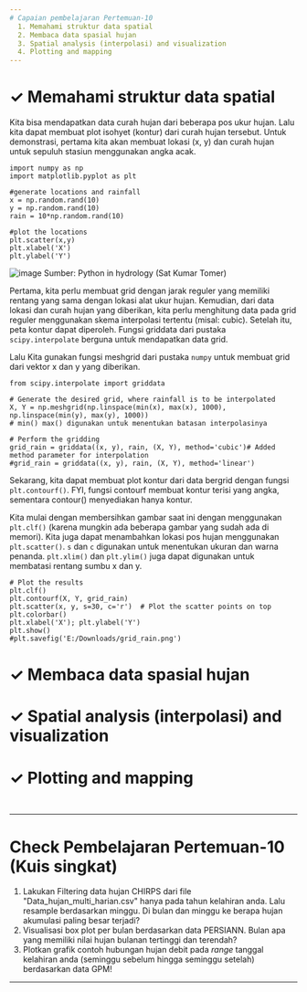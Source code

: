 ```yaml
---
# Capaian pembelajaran Pertemuan-10
  1. Memahami struktur data spatial
  2. Membaca data spasial hujan
  3. Spatial analysis (interpolasi) and visualization 
  4. Plotting and mapping
---
```


<h1>&#x2713; Memahami struktur data spatial </h1>
Kita bisa mendapatkan data curah hujan dari beberapa pos ukur hujan. Lalu kita dapat membuat plot isohyet (kontur) dari curah hujan tersebut. 
Untuk demonstrasi, pertama kita akan membuat lokasi (x, y) dan curah hujan untuk sepuluh stasiun menggunakan angka acak.

```{python}
import numpy as np
import matplotlib.pyplot as plt

#generate locations and rainfall
x = np.random.rand(10)
y = np.random.rand(10)
rain = 10*np.random.rand(10)

#plot the locations
plt.scatter(x,y)
plt.xlabel('X')
plt.ylabel('Y')
```
![image](https://github.com/vempi/course-python-programming/assets/34568583/9c15d6be-16bf-4f0b-8baa-a8d4808b76c0)
Sumber: Python in hydrology (Sat Kumar Tomer)

Pertama, kita perlu membuat grid dengan jarak reguler yang memiliki rentang yang sama dengan lokasi alat ukur hujan. 
Kemudian, dari data lokasi dan curah hujan yang diberikan, kita perlu menghitung data pada grid reguler menggunakan skema interpolasi tertentu (misal: cubic). 
Setelah itu, peta kontur dapat diperoleh. Fungsi griddata dari pustaka `scipy.interpolate` berguna untuk mendapatkan data grid. 

Lalu Kita gunakan fungsi meshgrid dari pustaka `numpy` untuk membuat grid dari vektor x dan y yang diberikan.

```{python}
from scipy.interpolate import griddata

# Generate the desired grid, where rainfall is to be interpolated
X, Y = np.meshgrid(np.linspace(min(x), max(x), 1000), np.linspace(min(y), max(y), 1000))
# min() max() digunakan untuk menentukan batasan interpolasinya

# Perform the gridding
grid_rain = griddata((x, y), rain, (X, Y), method='cubic')# Added method parameter for interpolation
#grid_rain = griddata((x, y), rain, (X, Y), method='linear')

```
Sekarang, kita dapat membuat plot kontur dari data bergrid dengan fungsi `plt.contourf()`. 
FYI, fungsi contourf membuat kontur terisi yang angka, sementara contour() menyediakan hanya kontur. 

Kita mulai dengan membersihkan gambar saat ini dengan menggunakan `plt.clf()` (karena mungkin ada beberapa gambar yang sudah ada di memori).
Kita juga dapat menambahkan lokasi pos  hujan menggunakan `plt.scatter()`. `s` dan `c` digunakan untuk menentukan ukuran dan warna penanda. 
`plt.xlim()` dan `plt.ylim()` juga dapat digunakan untuk membatasi rentang sumbu x dan y.

```{python}
# Plot the results
plt.clf()
plt.contourf(X, Y, grid_rain)
plt.scatter(x, y, s=30, c='r')  # Plot the scatter points on top
plt.colorbar()
plt.xlabel('X'); plt.ylabel('Y')
plt.show()
#plt.savefig('E:/Downloads/grid_rain.png')
```

<h1>&#x2713; Membaca data spasial hujan </h1>

<h1>&#x2713; Spatial analysis (interpolasi) and visualization  </h1>

<h1>&#10003; Plotting and mapping </h1>

```{python}


```

---
# Check Pembelajaran Pertemuan-10 (Kuis singkat)
  1. Lakukan Filtering data hujan CHIRPS dari file "Data_hujan_multi_harian.csv" hanya pada tahun kelahiran anda. Lalu resample berdasarkan minggu. Di bulan dan minggu ke berapa hujan akumulasi paling besar terjadi?
  2. Visualisasi box plot per bulan berdasarkan data PERSIANN. Bulan apa yang memiliki nilai hujan bulanan tertinggi dan terendah?
  3. Plotkan grafik contoh hubungan hujan debit pada _range_ tanggal kelahiran anda (seminggu sebelum hingga seminggu setelah) berdasarkan data GPM!  
---

